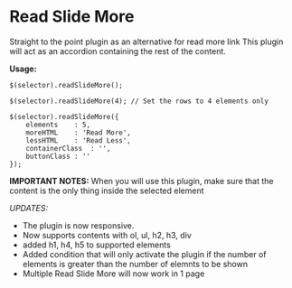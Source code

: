 Read Slide More
==============
Straight to the point plugin as an alternative for read more link
This plugin will act as an accordion containing the rest of the content.


**Usage:**
 
	$(selector).readSlideMore();

	$(selector).readSlideMore(4); // Set the rows to 4 elements only

	$(selector).readSlideMore({
		elements	: 5,
		moreHTML	: 'Read More',
		lessHTML	: 'Read Less',
		containerClass	: '',
		buttonClass	: ''
	});
	
**IMPORTANT NOTES:**
When you will use this plugin, make sure that the content is the only thing inside the selected element

*UPDATES:*
- The plugin is now responsive.
- Now supports contents with ol, ul, h2, h3, div
- added h1, h4, h5 to supported elements
- Added condition that will only activate the plugin if the number of elements is greater than the number of elemnts to be shown
- Multiple Read Slide More will now work in 1 page